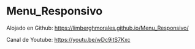 # Menu_Responsivo
  Alojado en Github: 
  https://limberghmorales.github.io/Menu_Responsivo/
  
  Canal de Youtube:
  https://youtu.be/wDc9itS7Kxc

